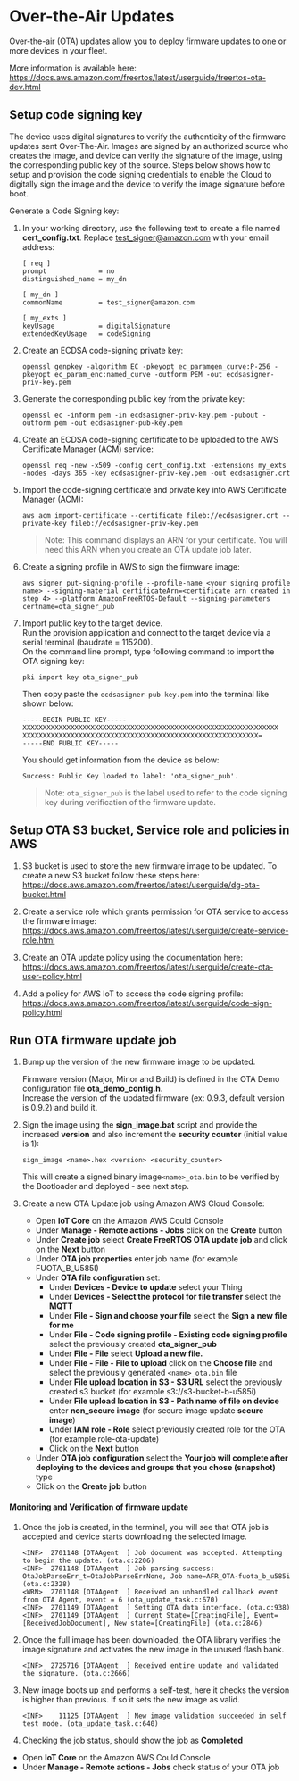 # Over-the-Air Updates

Over-the-air (OTA) updates allow you to deploy firmware updates to one or more devices in your fleet.  

More information is available here:  
https://docs.aws.amazon.com/freertos/latest/userguide/freertos-ota-dev.html

## Setup code signing key

The device uses digital signatures to verify the authenticity of the firmware updates sent Over-The-Air.
Images are signed by an authorized source who creates the image, and device can verify the signature of the image, 
using the corresponding public key of the source. 
Steps below shows how to setup and provision the code signing credentials to enable the Cloud to digitally sign 
the image and the device to verify the image signature before boot.

Generate a Code Signing key:
1. In your working directory, use the following text to create a file named **cert_config.txt**. 
   Replace test_signer@amazon.com with your email address:
   ```
   [ req ]
   prompt             = no
   distinguished_name = my_dn
    
   [ my_dn ]
   commonName         = test_signer@amazon.com
    
   [ my_exts ]
   keyUsage           = digitalSignature
   extendedKeyUsage   = codeSigning
   ```

2. Create an ECDSA code-signing private key:
   ```
   openssl genpkey -algorithm EC -pkeyopt ec_paramgen_curve:P-256 -pkeyopt ec_param_enc:named_curve -outform PEM -out ecdsasigner-priv-key.pem
   ```

3. Generate the corresponding public key from the private key:
   ```
   openssl ec -inform pem -in ecdsasigner-priv-key.pem -pubout -outform pem -out ecdsasigner-pub-key.pem
   ```

4. Create an ECDSA code-signing certificate to be uploaded to the AWS Certificate Manager (ACM) service:
   ```
   openssl req -new -x509 -config cert_config.txt -extensions my_exts -nodes -days 365 -key ecdsasigner-priv-key.pem -out ecdsasigner.crt
   ```

5. Import the code-signing certificate and private key into AWS Certificate Manager (ACM):
   ```
   aws acm import-certificate --certificate fileb://ecdsasigner.crt --private-key fileb://ecdsasigner-priv-key.pem
   ```

   > Note: This command displays an ARN for your certificate. You will need this ARN when you create an OTA update job later.

6. Create a signing profile in AWS to sign the firmware image:
   ```
   aws signer put-signing-profile --profile-name <your signing profile name> --signing-material certificateArn=<certificate arn created in step 4> --platform AmazonFreeRTOS-Default --signing-parameters certname=ota_signer_pub
   ```

7. Import public key to the target device.  
   Run the provision application and connect to the target device via a serial terminal (baudrate = 115200).  
   On the command line prompt, type following command to import the OTA signing key:  

   ```
   pki import key ota_signer_pub
   ```

   Then copy paste the `ecdsasigner-pub-key.pem` into the terminal like shown below:  
   ```
   -----BEGIN PUBLIC KEY-----
   XXXXXXXXXXXXXXXXXXXXXXXXXXXXXXXXXXXXXXXXXXXXXXXXXXXXXXXXXXXXXXXX
   XXXXXXXXXXXXXXXXXXXXXXXXXXXXXXXXXXXXXXXXXXXXXXXXXXXXXXXXXXX=
   -----END PUBLIC KEY-----
   ```

   You should get information from the device as below:
   ```
   Success: Public Key loaded to label: 'ota_signer_pub'.
   ```

   > Note: `ota_signer_pub` is the label used to refer to the code signing key during verification of the firmware update.

## Setup OTA S3 bucket, Service role and policies in AWS

1. S3 bucket is used to store the new firmware image to be updated. To create a new S3 bucket follow these steps here:  
   https://docs.aws.amazon.com/freertos/latest/userguide/dg-ota-bucket.html

2. Create a service role which grants permission for OTA service to access the firmware image:  
   https://docs.aws.amazon.com/freertos/latest/userguide/create-service-role.html

3. Create an OTA update policy using the documentation here:  
   https://docs.aws.amazon.com/freertos/latest/userguide/create-ota-user-policy.html

4. Add a policy for AWS IoT to access the code signing profile:  
   https://docs.aws.amazon.com/freertos/latest/userguide/code-sign-policy.html

## Run OTA firmware update job

1. Bump up the version of the new firmware image to be updated.  

   Firmware version (Major, Minor and Build) is defined in the OTA Demo configuration file **ota_demo_config.h**.  
   Increase the version of the updated firmware (ex: 0.9.3, default version is 0.9.2) and build it.

2. Sign the image using the **sign_image.bat** script and provide the increased **version** and also increment the **security counter** (initial value is 1):  

   ```
   sign_image <name>.hex <version> <security_counter>
   ```

   This will create a signed binary image`<name>_ota.bin` to be verified by the Bootloader and deployed - see next step.

3. Create a new OTA Update job using Amazon AWS Cloud Console:

   - Open **IoT Core** on the Amazon AWS Could Console
   - Under **Manage - Remote actions - Jobs** click on the **Create** button
   - Under **Create job** select **Create FreeRTOS OTA update job** and click on the **Next** button
   - Under **OTA job properties** enter job name (for example FUOTA_B_U585I)
   - Under **OTA file configuration** set:
      - Under **Devices - Device to update** select your Thing
      - Under **Devices - Select the protocol for file transfer** select the **MQTT**
      - Under **File - Sign and choose your file** select the **Sign a new file for me**
      - Under **File - Code signing profile - Existing code signing profile** select the previously created **ota_signer_pub**
      - Under **File - File** select **Upload a new file.**
      - Under **File - File - File to upload** click on the **Choose file** and select the previously generated `<name>_ota.bin` file
      - Under **File upload location in S3 - S3 URL**  select the previously created s3 bucket (for example s3://s3-bucket-b-u585i)
      - Under **File upload location in S3 - Path name of file on device**  enter **non_secure image** (for secure image update **secure image**)
      - Under **IAM role - Role** select previously created role for the OTA (for example role-ota-update)
      - Click on the **Next** button
   - Under **OTA job configuration** select the **Your job will complete after deploying to the devices and groups that you chose (snapshot)** type
   - Click on the **Create job** button

#### Monitoring and Verification of firmware update

1. Once the job is created, in the terminal, you will see that OTA job is accepted and device starts downloading the selected image.
   ```
   <INF>  2701148 [OTAAgent  ] Job document was accepted. Attempting to begin the update. (ota.c:2206)
   <INF>  2701148 [OTAAgent  ] Job parsing success: OtaJobParseErr_t=OtaJobParseErrNone, Job name=AFR_OTA-fuota_b_u585i (ota.c:2328)
   <WRN>  2701148 [OTAAgent  ] Received an unhandled callback event from OTA Agent, event = 6 (ota_update_task.c:670)
   <INF>  2701149 [OTAAgent  ] Setting OTA data interface. (ota.c:938)
   <INF>  2701149 [OTAAgent  ] Current State=[CreatingFile], Event=[ReceivedJobDocument], New state=[CreatingFile] (ota.c:2846)
   ```

2. Once the full image has been downloaded, the OTA library verifies the image signature and activates the new image in the unused flash bank.
   ```
   <INF>  2725716 [OTAAgent  ] Received entire update and validated the signature. (ota.c:2666)
   ```

3. New image boots up and performs a self-test, here it checks the version is higher than previous. If so it sets the new image as valid.
   ```
   <INF>    11125 [OTAAgent  ] New image validation succeeded in self test mode. (ota_update_task.c:640)
   ```

4. Checking the job status, should show the job as **Completed**

  - Open **IoT Core** on the Amazon AWS Could Console
  - Under **Manage - Remote actions - Jobs** check status of your OTA job
